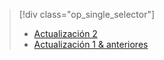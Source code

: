 > [!div class="op_single_selector"]
> * [Actualización 2](../articles/storsimple/storsimple-manage-jobs-u2.md)
> * [Actualización 1 & anteriores](../articles/storsimple/storsimple-manage-jobs.md)
> 
> 

